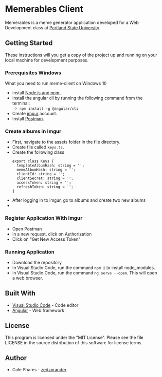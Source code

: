 # Memerables Client

Memerables is a meme generator application developed for a Web Development class at [Portland State University](https://www.pdx.edu/).

## Getting Started

These instructions will you get a copy of the project up and running on your local machine for development purposes.

### Prerequisites Windows

What you need to run meme-client on Windows 10

- Install [Node.js and npm ](https://nodejs.org/en/download/).
- Install the angular cli by running the following command from the terminal: 
  - `npm install -g @angular/cli`
- Create [imgur](https://imgur.com/) account.
- Install [Postman](https://www.getpostman.com/apps).

### Create albums in Imgur

- First, navigate to the assets folder in the file directory.
- Create file called `keys.ts`.
- Create the following class 
  ```
  export class Keys {
    templateAlbumHash: string = '';
    memeAlbumHash: string = '';
    clientId: string = '';
    clientSecret: string = '';
    accessToken: string = '';
    refreshToken: string = '';
  }
  ```
- After logging in to imgur, go to albums and create two new albums
- 

### Register Application With Imgur

- Open Postman
- In a new request, click on Authorization
- Click on "Get New Access Token"

### Running Application

- Download the repository
- In Visual Studio Code, run the command `npm i` to install node_modules.
- In Visual Studio Code, run the command `ng serve --open`. This will open a web browser.

## Built With

- [Visual Studio Code](https://code.visualstudio.com) - Code editor
- [Angular](https://angular.io) - Web framework

## License

This program is licensed under the "MIT License". Please see the file LICENSE in the source distribution of this software for license terms.

## Author

- Cole Phares - [zedzorander](https://github.com/zedzorander)
